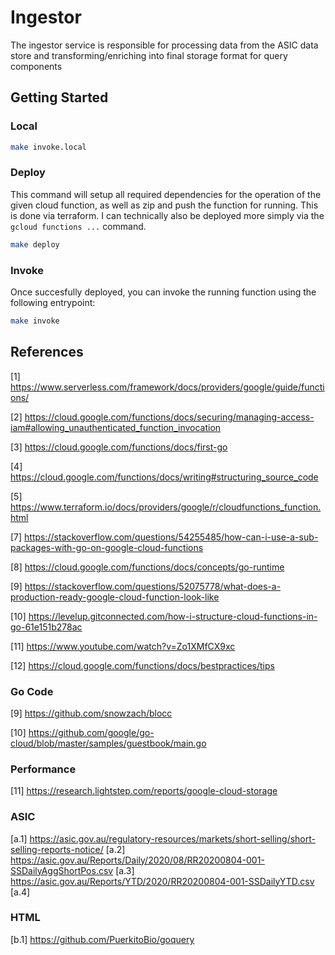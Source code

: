 # Ingestor

The ingestor service is responsible for processing data from the ASIC data store and transforming/enriching into final storage format for query components

## Getting Started

### Local

```bash
make invoke.local
```

### Deploy

This command will setup all required dependencies for the operation of the given cloud function, as well as zip and push the function for running. This is done via terraform. I can technically also be deployed more simply via the `gcloud functions ...` command.

```bash
make deploy
```


### Invoke

Once succesfully deployed, you can invoke the running function using the following entrypoint:

```bash
make invoke
```

## References

[1] https://www.serverless.com/framework/docs/providers/google/guide/functions/

[2] https://cloud.google.com/functions/docs/securing/managing-access-iam#allowing_unauthenticated_function_invocation

[3] https://cloud.google.com/functions/docs/first-go

[4] https://cloud.google.com/functions/docs/writing#structuring_source_code

[5] https://www.terraform.io/docs/providers/google/r/cloudfunctions_function.html

[7] https://stackoverflow.com/questions/54255485/how-can-i-use-a-sub-packages-with-go-on-google-cloud-functions

[8] https://cloud.google.com/functions/docs/concepts/go-runtime

[9] https://stackoverflow.com/questions/52075778/what-does-a-production-ready-google-cloud-function-look-like

[10] https://levelup.gitconnected.com/how-i-structure-cloud-functions-in-go-61e151b278ac

[11] https://www.youtube.com/watch?v=Zo1XMfCX9xc

[12] https://cloud.google.com/functions/docs/bestpractices/tips

### Go Code

[9] https://github.com/snowzach/blocc

[10] https://github.com/google/go-cloud/blob/master/samples/guestbook/main.go

### Performance

[11] https://research.lightstep.com/reports/google-cloud-storage

### ASIC

[a.1] https://asic.gov.au/regulatory-resources/markets/short-selling/short-selling-reports-notice/
[a.2] https://asic.gov.au/Reports/Daily/2020/08/RR20200804-001-SSDailyAggShortPos.csv
[a.3] https://asic.gov.au/Reports/YTD/2020/RR20200804-001-SSDailyYTD.csv
[a.4] 

### HTML 

[b.1] https://github.com/PuerkitoBio/goquery
